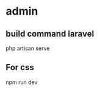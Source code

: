 # admin

<h2>build command laravel</h2>
<p>php artisan serve </p>

<h2> For css</h2>
<p>npm run dev</p>
